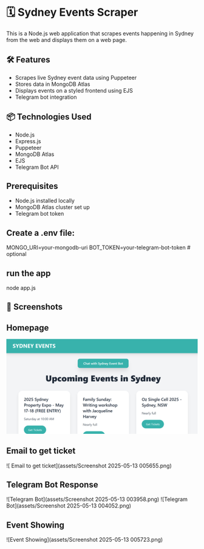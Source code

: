# 🗓️ Sydney Events Scraper

This is a Node.js web application that scrapes events happening in Sydney from the web and displays them on a web page.

## 🛠️ Features

- Scrapes live Sydney event data using Puppeteer
- Stores data in MongoDB Atlas
- Displays events on a styled frontend using EJS
- Telegram bot integration

## 📦 Technologies Used

- Node.js
- Express.js
- Puppeteer
- MongoDB Atlas
- EJS
- Telegram Bot API

## Prerequisites

- Node.js installed locally
- MongoDB Atlas cluster set up
- Telegram bot token

## Create a .env file:
MONGO_URI=your-mongodb-uri
BOT_TOKEN=your-telegram-bot-token  # optional

## run the app
node app.js

## 📸 Screenshots

##  Homepage
![Homepage](assets/Screenshot_2025-05-13_003928.png)

##  Email to get ticket
![ Email to get ticket](assets/Screenshot 2025-05-13 005655.png)

## Telegram Bot Response
![Telegram Bot](assets/Screenshot 2025-05-13 003958.png)
![Telegram Bot](assets/Screenshot 2025-05-13 004052.png)

##  Event Showing
![Event Showing](assets/Screenshot 2025-05-13 005723.png)


